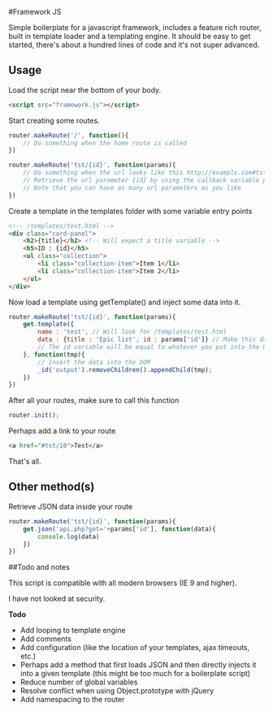 #Framework JS

Simple boilerplate for a javascript framework, includes a feature rich router, built in template loader and a templating engine.
It should be easy to get started, there's about a hundred lines of code and it's not super advanced.


## Usage

Load the script near the bottom of your body.

```html
<script src="framework.js"></script>
```

Start creating some routes.

```javascript
router.makeRoute('/', function(){
	// Do something when the home route is called
})

router.makeRoute('tst/{id}', function(params){
	// Do something when the url looks like this http://example.com#tst/10
	// Retrieve the url parameter {id} by using the callback variable params['id']
	// Note that you can have as many url parameters as you like
})
```

Create a template in the templates folder with some variable entry points

```html
<!-- /templates/test.html -->
<div class="card-panel">
	<h2>{title}</h2> <!-- Will expect a title variable -->
	<h5>ID : {id}</h5>
	<ul class="collection">
		<li class="collection-item">Item 1</li>
		<li class="collection-item">Item 2</li>
	</ul>
</div>
```

Now load a template using getTemplate() and inject some data into it.

```javascript
router.makeRoute('tst/{id}', function(params){
	get.template({
		name : 'test', // Will look for /templates/test.html
		data : {title : 'Epic list', id : params['id']} // Make this data available in the template
		// The id variable will be equal to whatever you put into the URL (e.g. tst/10 will send 10)
	}, function(tmp){
		// Insert the data into the DOM
		_id('output').removeChildren().appendChild(tmp);
	})
})
```

After all your routes, make sure to call this function

```javascript
router.init();
```

Perhaps add a link to your route
```html
<a href="#tst/10">Test</a>
```

That's all.


## Other method(s)

Retrieve JSON data inside your route

```javascript
router.makeRoute('tst/{id}', function(params){
	get.json('api.php?get='+params['id'], function(data){
		console.log(data)
	})
})
```


##Todo and notes

This script is compatible with all modern browsers (IE 9 and higher).

I have not looked at security.

**Todo**
- Add looping to template engine
- Add comments
- Add configuration (like the location of your templates, ajax timeouts, etc.)
- Perhaps add a method that first loads JSON and then directly injects it into a given template (this might be too much for a boilerplate script)
- Reduce number of global variables
- Resolve conflict when using Object.prototype with jQuery
- Add namespacing to the router
